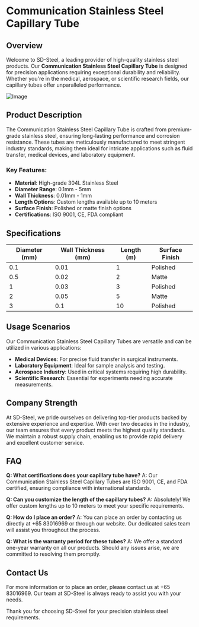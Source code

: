 # Communication Stainless Steel Capillary Tube

## Overview
Welcome to SD-Steel, a leading provider of high-quality stainless steel products. Our **Communication Stainless Steel Capillary Tube** is designed for precision applications requiring exceptional durability and reliability. Whether you're in the medical, aerospace, or scientific research fields, our capillary tubes offer unparalleled performance.

![Image](https://github.com/user-attachments/assets/2567258e-e124-4816-932d-1809bd27ef0b)

## Product Description
The Communication Stainless Steel Capillary Tube is crafted from premium-grade stainless steel, ensuring long-lasting performance and corrosion resistance. These tubes are meticulously manufactured to meet stringent industry standards, making them ideal for intricate applications such as fluid transfer, medical devices, and laboratory equipment.

### Key Features:
- **Material**: High-grade 304L Stainless Steel
- **Diameter Range**: 0.1mm - 5mm
- **Wall Thickness**: 0.01mm - 1mm
- **Length Options**: Custom lengths available up to 10 meters
- **Surface Finish**: Polished or matte finish options
- **Certifications**: ISO 9001, CE, FDA compliant

## Specifications

| Diameter (mm) | Wall Thickness (mm) | Length (m) | Surface Finish |
|---------------|---------------------|------------|----------------|
| 0.1           | 0.01                | 1          | Polished       |
| 0.5           | 0.02                | 2          | Matte          |
| 1             | 0.03                | 3          | Polished       |
| 2             | 0.05                | 5          | Matte          |
| 3             | 0.1                 | 10         | Polished       |

## Usage Scenarios
Our Communication Stainless Steel Capillary Tubes are versatile and can be utilized in various applications:

- **Medical Devices**: For precise fluid transfer in surgical instruments.
- **Laboratory Equipment**: Ideal for sample analysis and testing.
- **Aerospace Industry**: Used in critical systems requiring high durability.
- **Scientific Research**: Essential for experiments needing accurate measurements.

## Company Strength
At SD-Steel, we pride ourselves on delivering top-tier products backed by extensive experience and expertise. With over two decades in the industry, our team ensures that every product meets the highest quality standards. We maintain a robust supply chain, enabling us to provide rapid delivery and excellent customer service.

## FAQ

**Q: What certifications does your capillary tube have?**
A: Our Communication Stainless Steel Capillary Tubes are ISO 9001, CE, and FDA certified, ensuring compliance with international standards.

**Q: Can you customize the length of the capillary tubes?**
A: Absolutely! We offer custom lengths up to 10 meters to meet your specific requirements.

**Q: How do I place an order?**
A: You can place an order by contacting us directly at +65 83016969 or through our website. Our dedicated sales team will assist you throughout the process.

**Q: What is the warranty period for these tubes?**
A: We offer a standard one-year warranty on all our products. Should any issues arise, we are committed to resolving them promptly.

## Contact Us
For more information or to place an order, please contact us at +65 83016969. Our team at SD-Steel is always ready to assist you with your needs.

Thank you for choosing SD-Steel for your precision stainless steel requirements.